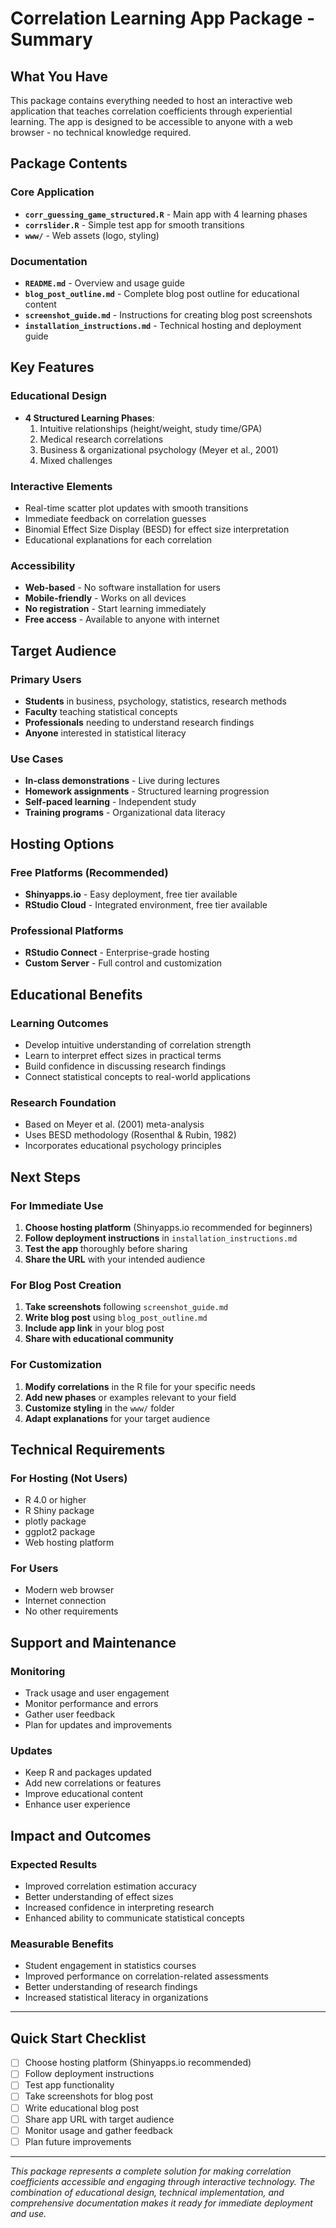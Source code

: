 # Correlation Learning App Package - Summary

## What You Have

This package contains everything needed to host an interactive web application that teaches correlation coefficients through experiential learning. The app is designed to be accessible to anyone with a web browser - no technical knowledge required.

## Package Contents

### Core Application
- **`corr_guessing_game_structured.R`** - Main app with 4 learning phases
- **`corrslider.R`** - Simple test app for smooth transitions
- **`www/`** - Web assets (logo, styling)

### Documentation
- **`README.md`** - Overview and usage guide
- **`blog_post_outline.md`** - Complete blog post outline for educational content
- **`screenshot_guide.md`** - Instructions for creating blog post screenshots
- **`installation_instructions.md`** - Technical hosting and deployment guide

## Key Features

### Educational Design
- **4 Structured Learning Phases**:
  1. Intuitive relationships (height/weight, study time/GPA)
  2. Medical research correlations
  3. Business & organizational psychology (Meyer et al., 2001)
  4. Mixed challenges

### Interactive Elements
- Real-time scatter plot updates with smooth transitions
- Immediate feedback on correlation guesses
- Binomial Effect Size Display (BESD) for effect size interpretation
- Educational explanations for each correlation

### Accessibility
- **Web-based** - No software installation for users
- **Mobile-friendly** - Works on all devices
- **No registration** - Start learning immediately
- **Free access** - Available to anyone with internet

## Target Audience

### Primary Users
- **Students** in business, psychology, statistics, research methods
- **Faculty** teaching statistical concepts
- **Professionals** needing to understand research findings
- **Anyone** interested in statistical literacy

### Use Cases
- **In-class demonstrations** - Live during lectures
- **Homework assignments** - Structured learning progression
- **Self-paced learning** - Independent study
- **Training programs** - Organizational data literacy

## Hosting Options

### Free Platforms (Recommended)
- **Shinyapps.io** - Easy deployment, free tier available
- **RStudio Cloud** - Integrated environment, free tier available

### Professional Platforms
- **RStudio Connect** - Enterprise-grade hosting
- **Custom Server** - Full control and customization

## Educational Benefits

### Learning Outcomes
- Develop intuitive understanding of correlation strength
- Learn to interpret effect sizes in practical terms
- Build confidence in discussing research findings
- Connect statistical concepts to real-world applications

### Research Foundation
- Based on Meyer et al. (2001) meta-analysis
- Uses BESD methodology (Rosenthal & Rubin, 1982)
- Incorporates educational psychology principles

## Next Steps

### For Immediate Use
1. **Choose hosting platform** (Shinyapps.io recommended for beginners)
2. **Follow deployment instructions** in `installation_instructions.md`
3. **Test the app** thoroughly before sharing
4. **Share the URL** with your intended audience

### For Blog Post Creation
1. **Take screenshots** following `screenshot_guide.md`
2. **Write blog post** using `blog_post_outline.md`
3. **Include app link** in your blog post
4. **Share with educational community**

### For Customization
1. **Modify correlations** in the R file for your specific needs
2. **Add new phases** or examples relevant to your field
3. **Customize styling** in the `www/` folder
4. **Adapt explanations** for your target audience

## Technical Requirements

### For Hosting (Not Users)
- R 4.0 or higher
- R Shiny package
- plotly package
- ggplot2 package
- Web hosting platform

### For Users
- Modern web browser
- Internet connection
- No other requirements

## Support and Maintenance

### Monitoring
- Track usage and user engagement
- Monitor performance and errors
- Gather user feedback
- Plan for updates and improvements

### Updates
- Keep R and packages updated
- Add new correlations or features
- Improve educational content
- Enhance user experience

## Impact and Outcomes

### Expected Results
- Improved correlation estimation accuracy
- Better understanding of effect sizes
- Increased confidence in interpreting research
- Enhanced ability to communicate statistical concepts

### Measurable Benefits
- Student engagement in statistics courses
- Improved performance on correlation-related assessments
- Better understanding of research findings
- Increased statistical literacy in organizations

---

## Quick Start Checklist

- [ ] Choose hosting platform (Shinyapps.io recommended)
- [ ] Follow deployment instructions
- [ ] Test app functionality
- [ ] Take screenshots for blog post
- [ ] Write educational blog post
- [ ] Share app URL with target audience
- [ ] Monitor usage and gather feedback
- [ ] Plan future improvements

---

*This package represents a complete solution for making correlation coefficients accessible and engaging through interactive technology. The combination of educational design, technical implementation, and comprehensive documentation makes it ready for immediate deployment and use.* 